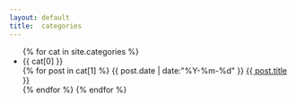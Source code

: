 ```yaml
---
layout: default
title:  categories
---
```


<ul>
{% for cat in site.categories %}
  <li>{{ cat[0] }}</li>
  {% for post in cat[1] %}
    <time>{{ post.date | date:"%Y-%m-%d" }}</time>
    <a href="{{ site.url }}{{ post.url }}">{{ post.title }}</a><br>
  {% endfor %}
{% endfor %}
</ul>